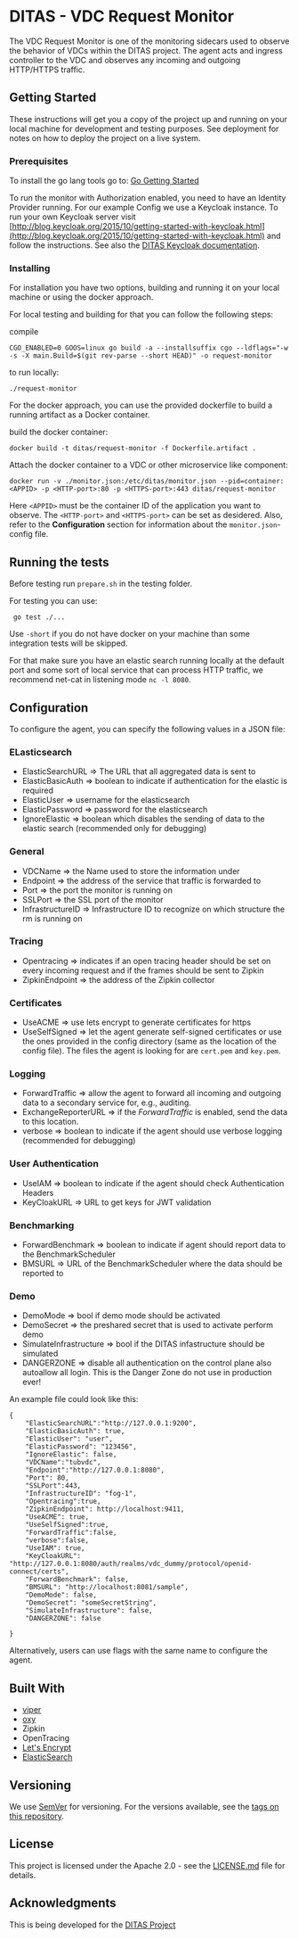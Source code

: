 # DITAS - VDC Request Monitor

The VDC Request Monitor is one of the monitoring sidecars used to observe the behavior of VDCs within the DITAS project. The agent acts and ingress controller to the VDC and observes any incoming and outgoing HTTP/HTTPS traffic.

## Getting Started

These instructions will get you a copy of the project up and running on your local machine for development and testing purposes. See deployment for notes on how to deploy the project on a live system.

### Prerequisites

To install the go lang tools go to: [Go Getting Started](https://golang.org/doc/install)


To run the monitor with Authorization enabled, you need to have an Identity Provider running.
For our example Config we use a Keycloak instance. To run your own Keycloak server visit [http://blog.keycloak.org/2015/10/getting-started-with-keycloak.html](http://blog.keycloak.org/2015/10/getting-started-with-keycloak.html) and follow the instructions. See also the [DITAS Keycloak documentation](https://docs.google.com/document/d/1wTUcJRKslYP0BC7gxxzftSbBO_ugsxPiB0W4wHTxr-k/edit?usp=sharing).


### Installing

For installation you have two options, building and running it on your local machine or using the docker approach.

For local testing and building for that you can follow the following steps:


compile
```
CGO_ENABLED=0 GOOS=linux go build -a --installsuffix cgo --ldflags="-w -s -X main.Build=$(git rev-parse --short HEAD)" -o request-monitor
```

to run locally:
```
./request-monitor
```

For the docker approach, you can use the provided dockerfile to build a running artifact as a Docker container.

build the docker container:
```
docker build -t ditas/request-monitor -f Dockerfile.artifact . 
```

Attach the docker container to a VDC or other microservice like component:
```
docker run -v ./monitor.json:/etc/ditas/monitor.json --pid=container:<APPID> -p <HTTP-port>:80 -p <HTTPS-port>:443 ditas/request-monitor
```
Here `<APPID>` must be the container ID of the application you want to observe. The `<HTTP-port>` and `<HTTPS-port>` can be set as desidered. Also, refer to the **Configuration** section for information about the `monitor.json`-config file.

## Running the tests
Before testing run `prepare.sh` in the testing folder.

For testing you can use:
```
 go test ./...
```

Use `-short` if you do not have docker on your machine than some integration tests will be skipped.

For that make sure you have an elastic search running locally at the default port and some sort of local service that can process HTTP traffic, we recommend net-cat in listening mode `nc -l 8080`. 

## Configuration
To configure the agent, you can specify the following values in a JSON file:
### ELasticsearch 
 * ElasticSearchURL => The URL that all aggregated data is sent to
 * ElasticBasicAuth => boolean to indicate if authentication for the elastic is required
 * ElasticUser => username for the elasticsearch
 * ElasticPassword => password for the elasticsearch
 * IgnoreElastic => boolean which disables the sending of data to the elastic search (recommended only for debugging)
### General
 * VDCName => the Name used to store the information under
 * Endpoint => the address of the service that traffic is forwarded to
 * Port => the port the monitor is running on
 * SSLPort => the SSL port of the monitor
 * InfrastructureID => Infrastructure ID to recognize on which structure the rm is running on
 ### Tracing
 * Opentracing => indicates if an open tracing header should be set on every incoming request and if the frames should be sent to Zipkin
 * ZipkinEndpoint => the address of the Zipkin collector
 ### Certificates
 * UseACME => use lets encrypt to generate certificates for https
 * UseSelfSigned => let the agent generate self-signed certificates or use the ones provided in the config directory (same as the location of the config file). The files the agent is looking for are `cert.pem` and `key.pem`.
 ### Logging
 * ForwardTraffic => allow the agent to forward all incoming and outgoing data to a secondary service for, e.g., auditing.
 * ExchangeReporterURL => if the *ForwardTraffic* is enabled, send the data to this location.
 * verbose => boolean to indicate if the agent should use verbose logging (recommended for debugging)
 ### User Authentication
 * UseIAM => boolean to indicate if the agent should check Authentication Headers
 * KeyCloakURL => URL to get keys for JWT validation
 ### Benchmarking
 * ForwardBenchmark => boolean to indicate if agent should report data to the BenchmarkScheduler
 * BMSURL => URL of the BenchmarkScheduler where the data should be reported to
 ### Demo
 * DemoMode => bool if demo mode should be activated
 * DemoSecret => the preshared secret that is used to activate perform demo
 * SimulateInfrastructure => bool if the DITAS infastructure should be simulated 
 * DANGERZONE => disable all authentication on the control plane also autoallow all login. This is the Danger Zone do not use in production ever!
 


An example file could look like this:
```
{
    "ElasticSearchURL":"http://127.0.0.1:9200",
    "ElasticBasicAuth": true,
    "ElasticUser": "user",
    "ElasticPassword": "123456",
    "IgnoreElastic": false,
    "VDCName":"tubvdc",
    "Endpoint":"http://127.0.0.1:8080",
    "Port": 80,
    "SSLPort":443,
    "InfrastructureID": "fog-1",
    "Opentracing":true, 
    "ZipkinEndpoint": http://localhost:9411,
    "UseACME": true,
    "UseSelfSigned":true,
    "ForwardTraffic":false,
    "verbose":false,
    "UseIAM": true,
    "KeyCloakURL": "http://127.0.0.1:8080/auth/realms/vdc_dummy/protocol/openid-connect/certs",
    "ForwardBenchmark": false,
    "BMSURL": "http://localhost:8081/sample",
    "DemoMode": false,
    "DemoSecret": "someSecretString",
    "SimulateInfrastructure": false,
    "DANGERZONE": false

}
```

Alternatively, users can use flags with the same name to configure the agent.

## Built With

* [viper](https://github.com/spf13/viper)
* [oxy](https://github.com/vulcand/oxy)
* Zipkin
* OpenTracing
* [Let's Encrypt](golang.org/x/crypto/acme/autocert)
* [ElasticSearch](https://www.elastic.co/)

## Versioning

We use [SemVer](http://semver.org/) for versioning. For the versions available, see the [tags on this repository](https://github.com/your/project/tags). 

## License

This project is licensed under the Apache 2.0 - see the [LICENSE.md](LICENSE.md) file for details.

## Acknowledgments

This is being developed for the [DITAS Project](https://www.ditas-project.eu/)
